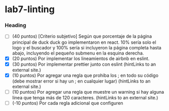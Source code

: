 # lab7-linting

### Heading
- [ ] (40 puntos) [Criterio subjetivo] Según que porcentaje de la página principal de duck duck go implementaron en react. 10% sería solo el logo y el buscador y 100% sería si incluyeron la página completa hasta abajo, incluyendo el pequeño submenu en la esquina derecha.
- [x] (20 puntos) Por implementar los lineamientos de airbnb en eslint.
- [x] (30 puntos) Por implementar prettier junto con eslint (hintLinks to an external site.)
- [x] (10 puntos) Por agregar una regla que prohiba los ; en todo su código (debe mostrar error si hay un ; en cualquier lugar) (hintLinks to an external site.)
- [ ] (10 puntos) Por agregar una regla que muestre un warning si hay alguna linea que tenga más de 120 caracteres. (hintLinks to an external site.)
- [ ] (-10 puntos) Por cada regla adicional que configuren

